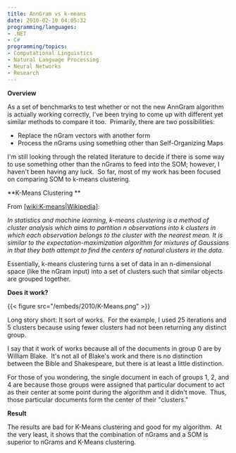 ```yaml
---
title: AnnGram vs k-means
date: 2010-02-10 04:05:32
programming/languages:
- .NET
- C#
programming/topics:
- Computational Linguistics
- Natural Language Processing
- Neural Networks
- Research
---
```

**Overview**

As a set of benchmarks to test whether or not the new AnnGram algorithm is actually working correctly, I've been trying to come up with different yet similar methods to compare it too.  Primarily, there are two possibilities:

* Replace the nGram vectors with another form
* Process the nGrams using something other than Self-Organizing Maps

I'm still looking through the related literature to decide if there is some way to use something other than the nGrams to feed into the SOM; however, I haven't been having any luck.  So far, most of my work has been focused on comparing SOM to k-means clustering.

**K-Means Clustering
**

From [[wiki:K-means|Wikipedia]]():

*In statistics and machine learning, k-means clustering is a method of cluster analysis which aims to partition n observations into k clusters in which each observation belongs to the cluster with the nearest mean. It is similar to the expectation-maximization algorithm for mixtures of Gaussians in that they both attempt to find the centers of natural clusters in the data.*

Essentially, k-means clustering turns a set of data in an n-dimensional space (like the nGram input) into a set of clusters such that similar objects are grouped together.

**Does it work?**

{{< figure src="/embeds/2010/K-Means.png" >}}

Long story short: It sort of works.  For the example, I used 25 iterations and 5 clusters because using fewer clusters had not been returning any distinct group.

I say that it work of works because all of the documents in group 0 are by William Blake.  It's not all of Blake's work and there is no distinction between the Bible and Shakespeare, but there is at least a little distinction.

For those of you wondering, the single document in each of groups 1, 2, and 4 are because those groups were assigned that particular document to act as their center at some point during the algorithm and it didn't move.  Thus, those particular documents form the center of their "clusters."

**Result**

The results are bad for K-Means clustering and good for my algorithm.  At the very least, it shows that the combination of nGrams and a SOM is superior to nGrams and K-Means clustering.